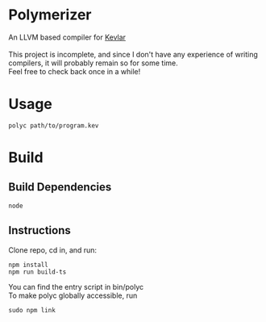 # Polymerizer
An LLVM based compiler for [Kevlar](https://github.com/BlackFuffey/Kevlar) \
\
This project is incomplete, and since I don't have any experience of writing compilers, it will probably remain so for some time. \
Feel free to check back once in a while!

# Usage
`polyc path/to/program.kev`

# Build
## Build Dependencies
```
node
```
## Instructions
Clone repo, cd in, and run:
```
npm install
npm run build-ts
```
You can find the entry script in bin/polyc \
To make polyc globally accessible, run
```
sudo npm link
```
